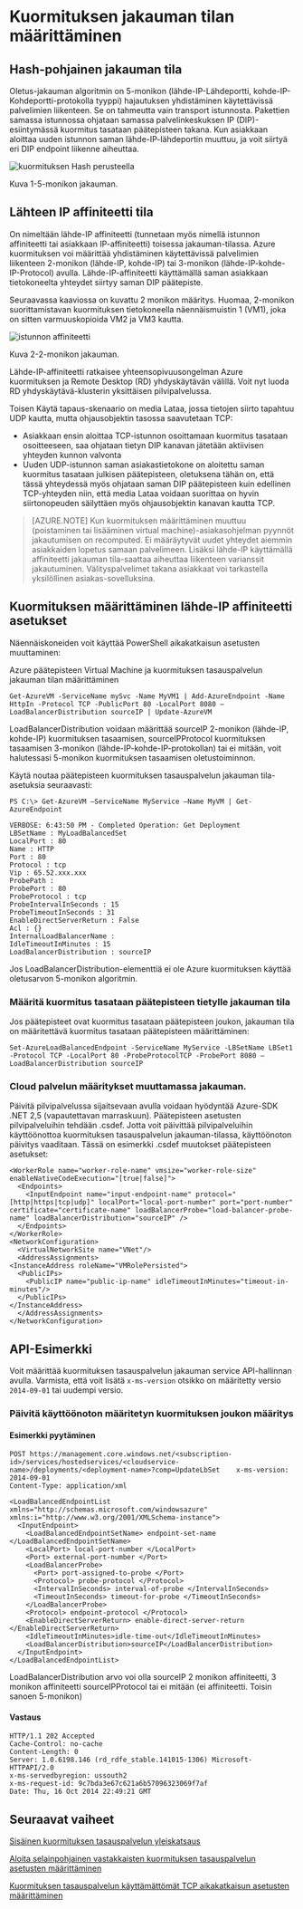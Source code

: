 <properties
   pageTitle="Määrittää kuormituksen jakauman tilassa | Microsoft Azure"
   description="Azure kuormituksen tasauspalvelun jakauman tilassa tukemaan lähde-IP-affiniteetti määrittäminen"
   services="load-balancer"
   documentationCenter="na"
   authors="sdwheeler"
   manager="carmonm"
   editor="tysonn" />
<tags
   ms.service="load-balancer"
   ms.devlang="na"
   ms.topic="article"
   ms.tgt_pltfrm="na"
   ms.workload="infrastructure-services"
   ms.date="10/24/2016"
   ms.author="sewhee" />


# <a name="configure-the-distribution-mode-for-load-balancer"></a>Kuormituksen jakauman tilan määrittäminen

## <a name="hash-based-distribution-mode"></a>Hash-pohjainen jakauman tila

Oletus-jakauman algoritmin on 5-monikon (lähde-IP-Lähdeportti, kohde-IP-Kohdeportti-protokolla tyyppi) hajautuksen yhdistäminen käytettävissä palvelimien liikenteen. Se on tahmeutta vain transport istunnosta. Pakettien samassa istunnossa ohjataan samassa palvelinkeskuksen IP (DIP)-esiintymässä kuormitus tasataan päätepisteen takana. Kun asiakkaan aloittaa uuden istunnon saman lähde-IP-lähdeportin muuttuu, ja voit siirtyä eri DIP endpoint liikenne aiheuttaa.

![kuormituksen Hash perusteella](./media/load-balancer-distribution-mode/load-balancer-distribution.png)

Kuva 1-5-monikon jakauman.

## <a name="source-ip-affinity-mode"></a>Lähteen IP affiniteetti tila

On nimeltään lähde-IP affiniteetti (tunnetaan myös nimellä istunnon affiniteetti tai asiakkaan IP-affiniteetti) toisessa jakauman-tilassa. Azure kuormituksen voi määrittää yhdistäminen käytettävissä palvelimien liikenteen 2-monikon (lähde-IP, kohde-IP) tai 3-monikon (lähde-IP-kohde-IP-Protocol) avulla. Lähde-IP-affiniteetti käyttämällä saman asiakkaan tietokoneelta yhteydet siirtyy saman DIP päätepiste.

Seuraavassa kaaviossa on kuvattu 2 monikon määritys. Huomaa, 2-monikon suorittamistavan kuormituksen tietokoneella näennäismuistin 1 (VM1), joka on sitten varmuuskopioida VM2 ja VM3 kautta.

![istunnon affiniteetti](./media/load-balancer-distribution-mode/load-balancer-session-affinity.png)

Kuva 2-2-monikon jakauman.

Lähde-IP-affiniteetti ratkaisee yhteensopivuusongelman Azure kuormituksen ja Remote Desktop (RD) yhdyskäytävän välillä. Voit nyt luoda RD yhdyskäytävä-klusterin yksittäisen pilvipalvelussa.

Toisen Käytä tapaus-skenaario on media Lataa, jossa tietojen siirto tapahtuu UDP kautta, mutta ohjausobjektin tasossa saavutetaan TCP:

- Asiakkaan ensin aloittaa TCP-istunnon osoittamaan kuormitus tasataan osoitteeseen, saa ohjataan tietyn DIP kanavan jätetään aktiivisen yhteyden kunnon valvonta
- Uuden UDP-istunnon saman asiakastietokone on aloitettu saman kuormitus tasataan julkisen päätepisteen, oletuksena tähän on, että tässä yhteydessä myös ohjataan saman DIP päätepisteen kuin edellinen TCP-yhteyden niin, että media Lataa voidaan suorittaa on hyvin siirtonopeuden säilyttäen myös ohjausobjektin kanavan kautta TCP.

>[AZURE.NOTE] Kun kuormituksen määrittäminen muuttuu (poistaminen tai lisääminen virtual machine)-asiakasohjelman pyynnöt jakautumisen on recomputed. Ei määräytyvät uudet yhteydet aiemmin asiakkaiden lopetus samaan palvelimeen. Lisäksi lähde-IP käyttämällä affiniteetti jakauman tila-saattaa aiheuttaa liikenteen varianssit jakautuminen. Välityspalvelimet takana asiakkaat voi tarkastella yksilöllinen asiakas-sovelluksina.

## <a name="configuring-source-ip-affinity-settings-for-load-balancer"></a>Kuormituksen määrittäminen lähde-IP affiniteetti asetukset

Näennäiskoneiden voit käyttää PowerShell aikakatkaisun asetusten muuttaminen:

Azure päätepisteen Virtual Machine ja kuormituksen tasauspalvelun jakauman tilan määrittäminen

    Get-AzureVM -ServiceName mySvc -Name MyVM1 | Add-AzureEndpoint -Name HttpIn -Protocol TCP -PublicPort 80 -LocalPort 8080 –LoadBalancerDistribution sourceIP | Update-AzureVM

LoadBalancerDistribution voidaan määrittää sourceIP 2-monikon (lähde-IP, kohde-IP) kuormituksen tasaamisen, sourceIPProtocol kuormituksen tasaamisen 3-monikon (lähde-IP-kohde-IP-protokollan) tai ei mitään, voit halutessasi 5-monikon kuormituksen tasaamisen oletustoiminnon.

Käytä noutaa päätepisteen kuormituksen tasauspalvelun jakauman tila-asetuksia seuraavasti:

    PS C:\> Get-AzureVM –ServiceName MyService –Name MyVM | Get-AzureEndpoint

    VERBOSE: 6:43:50 PM - Completed Operation: Get Deployment
    LBSetName : MyLoadBalancedSet
    LocalPort : 80
    Name : HTTP
    Port : 80
    Protocol : tcp
    Vip : 65.52.xxx.xxx
    ProbePath :
    ProbePort : 80
    ProbeProtocol : tcp
    ProbeIntervalInSeconds : 15
    ProbeTimeoutInSeconds : 31
    EnableDirectServerReturn : False
    Acl : {}
    InternalLoadBalancerName :
    IdleTimeoutInMinutes : 15
    LoadBalancerDistribution : sourceIP

Jos LoadBalancerDistribution-elementtiä ei ole Azure kuormituksen käyttää oletusarvon 5-monikon algoritmin.

### <a name="set-the-distribution-mode-on-a-load-balanced-endpoint-set"></a>Määritä kuormitus tasataan päätepisteen tietylle jakauman tila

Jos päätepisteet ovat kuormitus tasataan päätepisteen joukon, jakauman tila on määritettävä kuormitus tasataan päätepisteen määrittäminen:

    Set-AzureLoadBalancedEndpoint -ServiceName MyService -LBSetName LBSet1 -Protocol TCP -LocalPort 80 -ProbeProtocolTCP -ProbePort 8080 –LoadBalancerDistribution sourceIP

### <a name="cloud-service-configuration-to-change-distribution-mode"></a>Cloud palvelun määritykset muuttamassa jakauman.

Päivitä pilvipalvelussa sijaitsevaan avulla voidaan hyödyntää Azure-SDK .NET 2,5 (vapautettavan marraskuun). Päätepisteen asetusten pilvipalveluihin tehdään .csdef. Jotta voit päivittää pilvipalveluihin käyttöönottoa kuormituksen tasauspalvelun jakauman-tilassa, käyttöönoton päivitys vaaditaan.
Tässä on esimerkki .csdef muutokset päätepisteen asetukset:

    <WorkerRole name="worker-role-name" vmsize="worker-role-size" enableNativeCodeExecution="[true|false]">
      <Endpoints>
        <InputEndpoint name="input-endpoint-name" protocol="[http|https|tcp|udp]" localPort="local-port-number" port="port-number" certificate="certificate-name" loadBalancerProbe="load-balancer-probe-name" loadBalancerDistribution="sourceIP" />
      </Endpoints>
    </WorkerRole>
    <NetworkConfiguration>
      <VirtualNetworkSite name="VNet"/>
      <AddressAssignments>
    <InstanceAddress roleName="VMRolePersisted">
      <PublicIPs>
        <PublicIP name="public-ip-name" idleTimeoutInMinutes="timeout-in-minutes"/>
      </PublicIPs>
    </InstanceAddress>
      </AddressAssignments>
    </NetworkConfiguration>

## <a name="api-example"></a>API-Esimerkki

Voit määrittää kuormituksen tasauspalvelun jakauman service API-hallinnan avulla. Varmista, että voit lisätä `x-ms-version` otsikko on määritetty versio `2014-09-01` tai uudempi versio.

### <a name="update-the-configuration-of-the-specified-load-balanced-set-in-a-deployment"></a>Päivitä käyttöönoton määritetyn kuormituksen joukon määritys

#### <a name="request-example"></a>Esimerkki pyytäminen

    POST https://management.core.windows.net/<subscription-id>/services/hostedservices/<cloudservice-name>/deployments/<deployment-name>?comp=UpdateLbSet    x-ms-version: 2014-09-01
    Content-Type: application/xml

    <LoadBalancedEndpointList xmlns="http://schemas.microsoft.com/windowsazure" xmlns:i="http://www.w3.org/2001/XMLSchema-instance">
      <InputEndpoint>
        <LoadBalancedEndpointSetName> endpoint-set-name </LoadBalancedEndpointSetName>
        <LocalPort> local-port-number </LocalPort>
        <Port> external-port-number </Port>
        <LoadBalancerProbe>
          <Port> port-assigned-to-probe </Port>
          <Protocol> probe-protocol </Protocol>
          <IntervalInSeconds> interval-of-probe </IntervalInSeconds>
          <TimeoutInSeconds> timeout-for-probe </TimeoutInSeconds>
        </LoadBalancerProbe>
        <Protocol> endpoint-protocol </Protocol>
        <EnableDirectServerReturn> enable-direct-server-return </EnableDirectServerReturn>
        <IdleTimeoutInMinutes>idle-time-out</IdleTimeoutInMinutes>
        <LoadBalancerDistribution>sourceIP</LoadBalancerDistribution>
      </InputEndpoint>
    </LoadBalancedEndpointList>

LoadBalancerDistribution arvo voi olla sourceIP 2 monikon affiniteetti, 3 monikon affiniteetti sourceIPProtocol tai ei mitään (ei affiniteetti. Toisin sanoen 5-monikon)

#### <a name="response"></a>Vastaus

    HTTP/1.1 202 Accepted
    Cache-Control: no-cache
    Content-Length: 0
    Server: 1.0.6198.146 (rd_rdfe_stable.141015-1306) Microsoft-HTTPAPI/2.0
    x-ms-servedbyregion: ussouth2
    x-ms-request-id: 9c7bda3e67c621a6b57096323069f7af
    Date: Thu, 16 Oct 2014 22:49:21 GMT

## <a name="next-steps"></a>Seuraavat vaiheet

[Sisäinen kuormituksen tasauspalvelun yleiskatsaus](load-balancer-internal-overview.md)

[Aloita selainpohjainen vastakkaisten kuormituksen tasauspalvelun asetusten määrittäminen](load-balancer-get-started-internet-arm-ps.md)

[Kuormituksen tasauspalvelun käyttämättömät TCP aikakatkaisun asetusten määrittäminen](load-balancer-tcp-idle-timeout.md)
